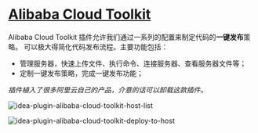 # [Alibaba Cloud Toolkit](https://plugins.jetbrains.com/plugin/11386-alibaba-cloud-toolkit)

Alibaba Cloud Toolkit 插件允许我们通过一系列的配置来制定代码的**一键发布**策略。
可以极大得简化代码发布流程。主要功能包括：
- 管理服务器，快速上传文件、执行命令、连接服务器、查看服务器文件等；
- 定制一键发布策略，完成一键发布功能；

*插件植入了很多阿里云自己的产品，介意的话可以卸载这款插件。*

![idea-plugin-alibaba-cloud-toolkit-host-list](https://rmt.ladydaily.com/fetch/seven/storage/image-20210731215600221.png)

![idea-plugin-alibaba-cloud-toolkit-deploy-to-host](https://rmt.ladydaily.com/fetch/seven/storage/image-20210731215933464.png)